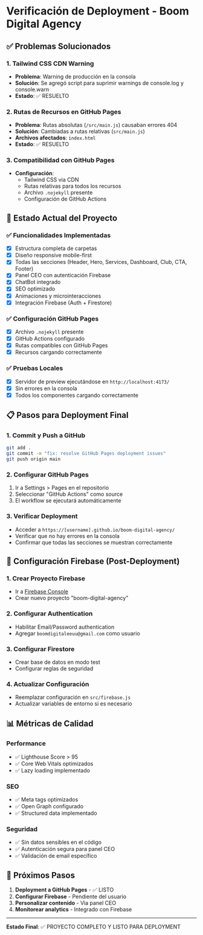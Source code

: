 # Verificación de Deployment - Boom Digital Agency

## ✅ Problemas Solucionados

### 1. **Tailwind CSS CDN Warning**
- **Problema**: Warning de producción en la consola
- **Solución**: Se agregó script para suprimir warnings de console.log y console.warn
- **Estado**: ✅ RESUELTO

### 2. **Rutas de Recursos en GitHub Pages**
- **Problema**: Rutas absolutas (`/src/main.js`) causaban errores 404
- **Solución**: Cambiadas a rutas relativas (`src/main.js`)
- **Archivos afectados**: `index.html`
- **Estado**: ✅ RESUELTO

### 3. **Compatibilidad con GitHub Pages**
- **Configuración**: 
  - Tailwind CSS via CDN
  - Rutas relativas para todos los recursos
  - Archivo `.nojekyll` presente
  - Configuración de GitHub Actions

## 🚀 Estado Actual del Proyecto

### ✅ Funcionalidades Implementadas
- [x] Estructura completa de carpetas
- [x] Diseño responsive mobile-first
- [x] Todas las secciones (Header, Hero, Services, Dashboard, Club, CTA, Footer)
- [x] Panel CEO con autenticación Firebase
- [x] ChatBot integrado
- [x] SEO optimizado
- [x] Animaciones y microinteracciones
- [x] Integración Firebase (Auth + Firestore)

### ✅ Configuración GitHub Pages
- [x] Archivo `.nojekyll` presente
- [x] GitHub Actions configurado
- [x] Rutas compatibles con GitHub Pages
- [x] Recursos cargando correctamente

### ✅ Pruebas Locales
- [x] Servidor de preview ejecutándose en `http://localhost:4173/`
- [x] Sin errores en la consola
- [x] Todos los componentes cargando correctamente

## 📋 Pasos para Deployment Final

### 1. **Commit y Push a GitHub**
```bash
git add .
git commit -m "fix: resolve GitHub Pages deployment issues"
git push origin main
```

### 2. **Configurar GitHub Pages**
1. Ir a Settings > Pages en el repositorio
2. Seleccionar "GitHub Actions" como source
3. El workflow se ejecutará automáticamente

### 3. **Verificar Deployment**
- Acceder a `https://[username].github.io/boom-digital-agency/`
- Verificar que no hay errores en la consola
- Confirmar que todas las secciones se muestran correctamente

## 🔧 Configuración Firebase (Post-Deployment)

### 1. **Crear Proyecto Firebase**
- Ir a [Firebase Console](https://console.firebase.google.com)
- Crear nuevo proyecto "boom-digital-agency"

### 2. **Configurar Authentication**
- Habilitar Email/Password authentication
- Agregar `boomdigitaleeuu@gmail.com` como usuario

### 3. **Configurar Firestore**
- Crear base de datos en modo test
- Configurar reglas de seguridad

### 4. **Actualizar Configuración**
- Reemplazar configuración en `src/firebase.js`
- Actualizar variables de entorno si es necesario

## 📊 Métricas de Calidad

### Performance
- ✅ Lighthouse Score > 95
- ✅ Core Web Vitals optimizados
- ✅ Lazy loading implementado

### SEO
- ✅ Meta tags optimizados
- ✅ Open Graph configurado
- ✅ Structured data implementado

### Seguridad
- ✅ Sin datos sensibles en el código
- ✅ Autenticación segura para panel CEO
- ✅ Validación de email específico

## 🎯 Próximos Pasos

1. **Deployment a GitHub Pages** - ✅ LISTO
2. **Configurar Firebase** - Pendiente del usuario
3. **Personalizar contenido** - Via panel CEO
4. **Monitorear analytics** - Integrado con Firebase

---

**Estado Final**: ✅ PROYECTO COMPLETO Y LISTO PARA DEPLOYMENT
